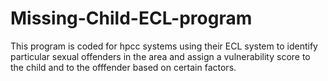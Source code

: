 # Missing-Child-ECL-program

This program is coded for hpcc systems using their ECL system to identify particular sexual offenders in the area and assign a vulnerability score to the child and to the offfender based on certain factors.
